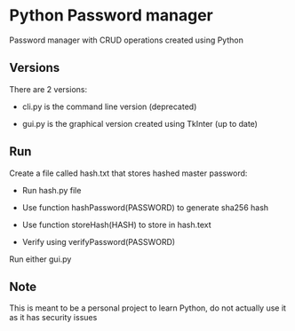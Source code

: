 # Python Password manager
Password manager with CRUD operations created using Python

## Versions

There are 2 versions:

* cli.py is the command line version (deprecated)

* gui.py is the graphical version created using TkInter (up to date)


## Run

Create a file called hash.txt that stores hashed master password:

* Run hash.py file

* Use function hashPassword(PASSWORD) to generate sha256 hash

* Use function storeHash(HASH) to store in hash.text

* Verify using verifyPassword(PASSWORD)

Run either gui.py


## Note


This is meant to be a personal project to learn Python, do not actually use it as it has security issues
